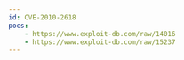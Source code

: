 ```yaml
---
id: CVE-2010-2618
pocs:
    - https://www.exploit-db.com/raw/14016
    - https://www.exploit-db.com/raw/15237
---
```


